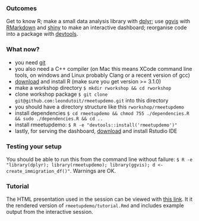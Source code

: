 ### Outcomes

Get to know R; make a small data analysis library with [dplyr](https://github.com/hadley/dplyr); use [ggvis](https://github.com/rstudio/ggvis) with [RMarkdown](https://github.com/rstudio/rmarkdown) and [shiny](https://github.com/rstudio/shiny) to make an interactive dashboard; reorganise code into a package with [devtools](https://github.com/hadley/devtools).

### What now?

* you need [git](http://git-scm.com/downloads)
* you also need a C++ compiler (on Mac this means XCode command line tools, on windows and Linux probably Clang or a recent version of gcc)
* [download](http://cran.uib.no/) and install R (make sure you get version >= 3.1.0)
* make a workshop directory `$ mkdir rworkshop && cd rworkshop`
* clone workshop package `$ git clone git@github.com:leondutoit/rmeetupdemo.git` into this directory
* you should have a directory structure like this `rworkshop/rmeetupdemo`
* install dependencies `$ cd rmeetupdemo && chmod 755 ./dependencies.R && sudo ./dependencies.R && cd ..`
* install rmeetupdemo: `$ R -e "devtools::install('rmeetupdemo')"`
* lastly, for serving the dashboard, [download](http://www.rstudio.com/products/RStudio/) and install Rstudio IDE

### Testing your setup

You should be able to run this from the command line without failure: `$ R -e "library(dplyr); library(rmeetupdemo); library(ggvis); d <- create_immigration_df()"`. Warnings are OK.

### Tutorial

The HTML presentation used in the session can be viewed with [this link](https://dl.dropboxusercontent.com/u/104325750/tutorial.html). It it the rendered version of `rmeetupdemo/tutorial.Rmd` and includes example output from the interactive session.
